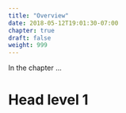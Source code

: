 ```yaml
---
title: "Overview"
date: 2018-05-12T19:01:30-07:00
chapter: true
draft: false
weight: 999
---
```


In the chapter ...



# Head level 1

